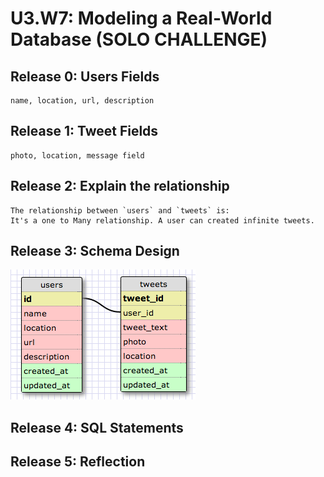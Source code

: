 # U3.W7: Modeling a Real-World Database (SOLO CHALLENGE)

## Release 0: Users Fields
```
name, location, url, description
```
## Release 1: Tweet Fields
```
photo, location, message field
```
## Release 2: Explain the relationship
```
The relationship between `users` and `tweets` is: 
It's a one to Many relationship. A user can created infinite tweets.
```

## Release 3: Schema Design
![alt tag](https://github.com/hinghuynh/phase_0_unit_3/blob/master/week_7/imgs/twitter-schema.jpg?raw=true)


## Release 4: SQL Statements
<!-- Include your SQL Statements. How can you make markdown files show blocks of code? -->

## Release 5: Reflection
<!-- Be sure to add your reflection here!!! -->
